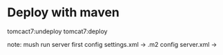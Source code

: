 # Deploy with maven
tomcact7:undeploy tomcat7:deploy

note: mush run server first
config settings.xml -> .m2
config server.xml -> 
